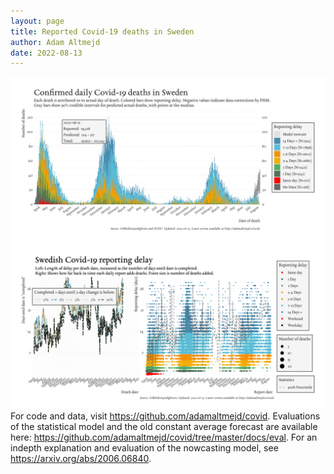 ```yaml
---
layout: page
title: Reported Covid-19 deaths in Sweden
author: Adam Altmejd
date: 2022-08-13
---
```


![Graph of Swedish Covid-19 deaths with reporting delay.](deaths_lag_sweden_2022-08-13.png "Swedish Covid-19 deaths.")
![Graph of Swedish Covid-19 reporting delay in daily deaths.](lag_trend_sweden_2022-08-13.png "Trend in Swedish Covid-19 mortality reporting delay.")
For code and data, visit <https://github.com/adamaltmejd/covid>.
Evaluations of the statistical model and the old constant average forecast are available here: <https://github.com/adamaltmejd/covid/tree/master/docs/eval>.
For an indepth explanation and evaluation of the nowcasting model, see <https://arxiv.org/abs/2006.06840>.
